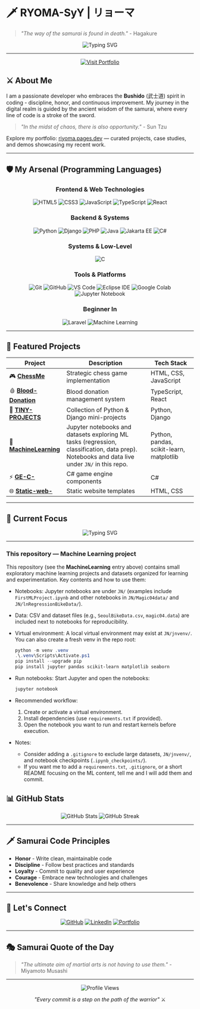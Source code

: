 # 🗡️ RYOMA-SyY | リョーマ

> *"The way of the samurai is found in death."* - Hagakure

<div align="center">
  <img src="https://readme-typing-svg.herokuapp.com?font=Fira+Code&weight=500&size=28&pause=1000&color=8B5CF6&center=true&vCenter=true&width=600&height=100&lines=WELCOME+to+coding+world;%F0%9F%8E%89+Samurai+Developer;%F0%9F%8E%89+Code+Warrior" alt="Typing SVG" />
</div>

---

<div align="center">
  <!-- Prominent portfolio CTA added near the top -->
  <a href="https://riyoma.pages.dev" target="_blank" rel="noopener noreferrer">
    <img src="https://img.shields.io/badge/Visit%20My%20Portfolio-%238B5CF6?style=for-the-badge&logo=firefox&logoColor=%23FF7139" alt="Visit Portfolio" />
  </a>
</div>


## ⚔️ About Me

I am a passionate developer who embraces the **Bushido** (武士道) spirit in coding - discipline, honor, and continuous improvement. My journey in the digital realm is guided by the ancient wisdom of the samurai, where every line of code is a stroke of the sword.

> *"In the midst of chaos, there is also opportunity."* - Sun Tzu

Explore my portfolio: [riyoma.pages.dev](https://riyoma.pages.dev) — curated projects, case studies, and demos showcasing my recent work.

---

## 🛡️ My Arsenal (Programming Languages)

<div align="center">

### **Frontend & Web Technologies**
![HTML5](https://img.shields.io/badge/HTML5-%23E34F26.svg?style=for-the-badge&logo=html5&logoColor=white)
![CSS3](https://img.shields.io/badge/CSS3-%231572B6.svg?style=for-the-badge&logo=css3&logoColor=white)
![JavaScript](https://img.shields.io/badge/JavaScript-F7DF1E.svg?style=for-the-badge&logo=javascript&logoColor=black)
![TypeScript](https://img.shields.io/badge/TypeScript-%23007ACC.svg?style=for-the-badge&logo=typescript&logoColor=white)
![React](https://img.shields.io/badge/React-%2320232a.svg?style=for-the-badge&logo=react&logoColor=%2361DAFB)

### **Backend & Systems**
![Python](https://img.shields.io/badge/Python-%233776AB.svg?style=for-the-badge&logo=python&logoColor=white)
![Django](https://img.shields.io/badge/Django-%23092E20.svg?style=for-the-badge&logo=django&logoColor=white)
![PHP](https://img.shields.io/badge/PHP-%23777BB4.svg?style=for-the-badge&logo=php&logoColor=white)
![Java](https://img.shields.io/badge/Java-ED8B00.svg?style=for-the-badge&logo=openjdk&logoColor=white)
![Jakarta EE](https://img.shields.io/badge/Jakarta%20EE-%23FF6C2C.svg?style=for-the-badge)
![C#](https://img.shields.io/badge/C%23-%23239120.svg?style=for-the-badge&logo=c-sharp&logoColor=white)

### **Systems & Low-Level**
![C](https://img.shields.io/badge/C-%23A8B9CC.svg?style=for-the-badge&logo=c&logoColor=white)

### **Tools & Platforms**
![Git](https://img.shields.io/badge/Git-%23F05032.svg?style=for-the-badge&logo=git&logoColor=white)
![GitHub](https://img.shields.io/badge/GitHub-%23181717.svg?style=for-the-badge&logo=github&logoColor=white)
![VS Code](https://img.shields.io/badge/VS%20Code-%23007ACC.svg?style=for-the-badge&logo=visual-studio-code&logoColor=white)
![Eclipse IDE](https://img.shields.io/badge/Eclipse%20IDE-2C2255.svg?style=for-the-badge&logo=eclipseide&logoColor=white)
 ![Google Colab](https://img.shields.io/badge/Google%20Colab-F9AB00?style=for-the-badge&logo=googlecolab&logoColor=white)
 ![Jupyter Notebook](https://img.shields.io/badge/Jupyter-F37626.svg?style=for-the-badge&logo=jupyter&logoColor=white)

 ### **Beginner In**
 ![Laravel](https://img.shields.io/badge/Laravel-FF2D20?style=for-the-badge&logo=laravel&logoColor=white)
 ![Machine Learning](https://img.shields.io/badge/Machine%20Learning-%23FF6F00.svg?style=for-the-badge&logo=tensorflow&logoColor=white)

</div>

---

## 🏯 Featured Projects

<div align="center">

| Project | Description | Tech Stack |
|---------|-------------|------------|
| 🎮 **[ChessMe](https://github.com/RYOMA-SyY/ChessMe)** | Strategic chess game implementation | HTML, CSS, JavaScript |
| 🩸 **[Blood-Donation](https://github.com/RYOMA-SyY/Blood-Dontaion)** | Blood donation management system | TypeScript, React |
| 🐍 **[TINY-PROJECTS](https://github.com/RYOMA-SyY/TINY-PROJECTS)** | Collection of Python & Django mini-projects | Python, Django |
| 🧠 **[MachineLearning](https://github.com/RYOMA-SyY/MachineLearning)** | Jupyter notebooks and datasets exploring ML tasks (regression, classification, data prep). Notebooks and data live under `JN/` in this repo. | Python, pandas, scikit-learn, matplotlib |
| ⚡ **[GE-C-](https://github.com/RYOMA-SyY/GE-C-)** | C# game engine components | C# |
| 🌐 **[Static-web-](https://github.com/RYOMA-SyY/Static-web-)** | Static website templates | HTML, CSS |

</div>

---

## 🎯 Current Focus

<div align="center">
  <img src="https://readme-typing-svg.herokuapp.com?font=Fira+Code&weight=500&size=20&pause=1000&color=8B5CF6&center=true&vCenter=true&width=400&height=50&lines=Currently+Learning;Advanced+React+Patterns;Game+Development;System+Architecture" alt="Typing SVG" />
</div>

---

### This repository — Machine Learning project

This repository (see the **MachineLearning** entry above) contains small exploratory machine learning projects and datasets organized for learning and experimentation. Key contents and how to use them:

- Notebooks: Jupyter notebooks are under `JN/` (examples include `FirstMLProject.ipynb` and other notebooks in `JN/Magic04data/` and `JN/lnRegressionBikeData/`).
- Data: CSV and dataset files (e.g., `SeoulBikeData.csv`, `magic04.data`) are included next to notebooks for reproducibility.
- Virtual environment: A local virtual environment may exist at `JN/jnvenv/`. You can also create a fresh venv in the repo root:

  ```powershell
  python -m venv .venv
  .\.venv\Scripts\Activate.ps1
  pip install --upgrade pip
  pip install jupyter pandas scikit-learn matplotlib seaborn
  ```

- Run notebooks: Start Jupyter and open the notebooks:

  ```powershell
  jupyter notebook
  ```

- Recommended workflow:
  1. Create or activate a virtual environment.
  2. Install dependencies (use `requirements.txt` if provided).
  3. Open the notebook you want to run and restart kernels before execution.

- Notes:
  - Consider adding a `.gitignore` to exclude large datasets, `JN/jnvenv/`, and notebook checkpoints (`.ipynb_checkpoints/`).
  - If you want me to add a `requirements.txt`, `.gitignore`, or a short README focusing on the ML content, tell me and I will add them and commit.


## 📊 GitHub Stats

<div align="center">
  <img src="https://github-readme-stats.vercel.app/api?username=RYOMA-SyY&show_icons=true&theme=radical&hide_border=true&bg_color=0D1117&title_color=8B5CF6&icon_color=8B5CF6&text_color=FFFFFF" alt="GitHub Stats" />
  
  <img src="https://github-readme-streak-stats.herokuapp.com/?user=RYOMA-SyY&theme=radical&hide_border=true&background=0D1117&stroke=8B5CF6&ring=8B5CF6&fire=8B5CF6&currStreakNum=FFFFFF&sideNums=FFFFFF&currStreakLabel=8B5CF6&sideLabels=8B5CF6&dates=8B5CF6" alt="GitHub Streak" />
</div>

---

## 🗡️ Samurai Code Principles

- **Honor** - Write clean, maintainable code
- **Discipline** - Follow best practices and standards
- **Loyalty** - Commit to quality and user experience
- **Courage** - Embrace new technologies and challenges
- **Benevolence** - Share knowledge and help others

---

## 🌟 Let's Connect

<div align="center">
  
  [![GitHub](https://img.shields.io/badge/GitHub-%23181717.svg?style=for-the-badge&logo=github&logoColor=white)](https://github.com/RYOMA-SyY)
  [![LinkedIn](https://img.shields.io/badge/LinkedIn-%230077B5.svg?style=for-the-badge&logo=linkedin&logoColor=white)](https://www.linkedin.com/in/riyoma/)
  [![Portfolio](https://img.shields.io/badge/Portfolio-%23000000.svg?style=for-the-badge&logo=firefox&logoColor=#FF7139)](https://riyoma.pages.dev/)

</div>

---

## 🎭 Samurai Quote of the Day

> *"The ultimate aim of martial arts is not having to use them."* - Miyamoto Musashi

---

<div align="center">
  
  ![Profile Views](https://komarev.com/ghpvc/?username=RYOMA-SyY&color=8B5CF6&style=flat-square)
  
  *"Every commit is a step on the path of the warrior"* ⚔️
  
</div>
